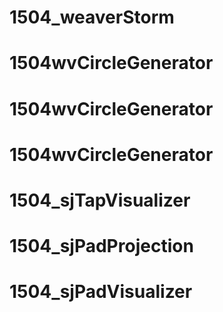 # 1504_weaverStorm
# 1504wvCircleGenerator
# 1504wvCircleGenerator
# 1504wvCircleGenerator
# 1504_sjTapVisualizer
# 1504_sjPadProjection
# 1504_sjPadVisualizer
